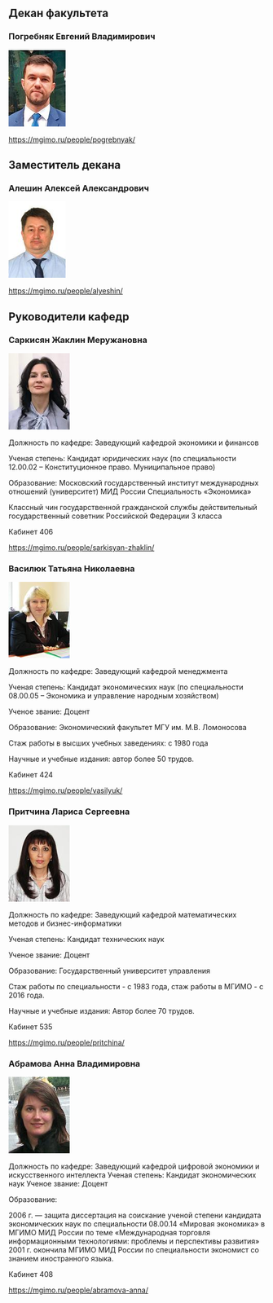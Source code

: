 ## Декан факультета

### Погребняк Евгений Владимирович

[![](img/thumbs/pogrebnyak.jpg)](img/pogrebnyak.jpg)

https://mgimo.ru/people/pogrebnyak/

## Заместитель декана

### Алешин Алексей Александрович

[![](img/thumbs/alyeshin.jpg)](img/alyeshin.jpg)

https://mgimo.ru/people/alyeshin/


## Руководители кафедр

### Саркисян Жаклин Меружановна

[![](img/thumbs/sarkisyan_jm.jpg)](img/sarkisyan_jm.jpg)

Должность по кафедре: Заведующий кафедрой экономики и финансов

Ученая степень: Кандидат юридических наук (по специальности 12.00.02 – Конституционное право. Муниципальное право)

Образование: Московский государственный институт международных отношений (университет) МИД России
Специальность «Экономика»

Классный чин государственной гражданской службы действительный государственный советник Российской Федерации 3 класса

Кабинет 406

https://mgimo.ru/people/sarkisyan-zhaklin/

### Василюк Татьяна Николаевна

[![](img/thumbs/vasiluk_tn.jpg)](img/vasiluk_tn.jpg)


Должность по кафедре: Заведующий кафедрой менеджмента

Ученая степень: Кандидат экономических наук (по специальности 08.00.05 – Экономика и управление народным хозяйством)

Ученое звание: Доцент

Образование: Экономический факультет МГУ им. М.В. Ломоносова

Стаж работы в высших учебных заведениях: с 1980 года

Научные и учебные издания: автор более 50 трудов.

Кабинет 424

https://mgimo.ru/people/vasilyuk/


### Притчина Лариса Сергеевна

[![](img/thumbs/prichtina_ls.jpg)](img/prichtina_ls.jpg)


Должность по кафедре: Заведующий кафедрой математических методов и бизнес-информатики

Ученая степень: Кандидат технических наук

Ученое звание: Доцент

Образование: Государственный университет управления

Стаж работы по специальности - с 1983 года, стаж работы в МГИМО - с 2016 года.

Научные и учебные издания: Автор более 70 трудов.

Кабинет 535

https://mgimo.ru/people/pritchina/

### Абрамова Анна Владимировна

[![](img/thumbs/abramova_av.jpg)](img/abramova_av.jpg)

Должность по кафедре: Заведующий кафедрой цифровой экономики и искусственного интеллекта
Ученая степень: Кандидат экономических наук
Ученое звание: Доцент

Образование: 

2006 г. — защита диссертация на соискание ученой степени кандидата экономических наук по специальности 08.00.14 «Мировая экономика» в МГИМО МИД России по теме «Международная торговля информационными технологиями: проблемы и перспективы развития»
2001 г. окончила МГИМО МИД России по специальности экономист со знанием иностранного языка.

Кабинет 408

https://mgimo.ru/people/abramova-anna/